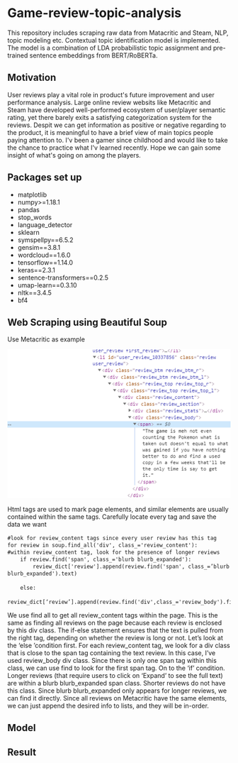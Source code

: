 # Game-review-topic-analysis
This repository includes scraping raw data from Matacritic and Steam, NLP, topic modeling etc. Contextual topic identification model is implemented. The model is a combination of LDA probabilistic topic assignment and pre-trained sentence embeddings from BERT/RoBERTa.
## Motivation
User reviews play a vital role in product's future improvement and user performance analysis. Large online review websits like Metacritic and Steam have developed well-performed ecosystem of user/player semantic rating, yet there barely exits a satisfying categorization system for the reviews. Despit we can get information as positive or negative regarding to the product, it is meaningful to have a brief view of main topics people paying attention to. I'v been a gamer since childhood and would like to take the chance to practice what I'v learned recently. Hope we can gain some insight of what's going on among the players.

## Packages set up

* matplotlib
* numpy>=1.18.1
* pandas
* stop_words
* language_detector
* sklearn
* symspellpy==6.5.2
* gensim==3.8.1
* wordcloud==1.6.0
* tensorflow==1.14.0
* keras==2.3.1
* sentence-transformers==0.2.5
* umap-learn==0.3.10
* nltk==3.4.5
* bf4

## Web Scraping using Beautiful Soup 
Use Metacritic as example

![Image of html](/pic/html.png)

Html tags are used to mark page elements, and similar elements are usually contained within the same tags. Carefully locate every tag and save the data we want

```python3
#look for review_content tags since every user review has this tag
for review in soup.find_all('div', class_='review_content'): 
#within review_content tag, look for the presence of longer reviews
    if review.find('span', class_='blurb blurb_expanded'): 
        review_dict['review'].append(review.find('span', class_=’blurb blurb_expanded').text)
 
    else: 
        review_dict[‘review’].append(review.find('div',class_='review_body').find('span').text)
```

We use find all to get all review_content tags within the page. This is the same as finding all reviews on the page because each review is enclosed by this div class.
The if-else statement ensures that the text is pulled from the right tag, depending on whether the review is long or not.
Let’s look at the ‘else ’condition first. For each review_content tag, we look for a div class that is close to the span tag containing the text review. In this case, I’ve used review_body div class. Since there is only one span tag within this class, we can use find to look for the first span tag.
On to the ‘if’ condition. Longer reviews (that require users to click on ‘Expand’ to see the full text) are within a blurb blurb_expanded span class. Shorter reviews do not have this class. Since blurb blurb_expanded only appears for longer reviews, we can find it directly.
Since all reviews on Metacritic have the same elements, we can just append the desired info to lists, and they will be in-order.


## Model



## Result




